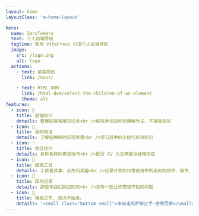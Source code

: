```yaml
---
layout: home
layoutClass: 'm-home-layout'

hero:
  name: ZeroToHero
  text: 个人前端导航
  tagline: 使用 VitePress 打造个人前端导航
  image:
    src: /logo.png
    alt: logo
  actions:
    - text: 前端导航
      link: /navs/

    - text: HTML DOM
      link: /html-dom/select-the-children-of-an-element
      theme: alt
features:
  - icon: 📖
    title: 前端知识
    details: 整理前端常用知识点<br />如有异议按你的理解为主，不接受反驳
  - icon: 📘
    title: 源码阅读
    details: 了解各种库的实现原理<br />学习其中的小技巧和冷知识
  - icon: 💡
    title: 奇淫技巧
    details: 各种各样的奇淫技巧<br />配合 CV 大法来解决疑难杂症
  - icon: 🧰
    title: 提效工具
    details: 工欲善其事，必先利其器<br />记录开发和日常使用中所用到的软件、插件、扩展等
  - icon: 🐞
    title: 踩坑记录
    details: 那些年我们踩过的坑<br />总有一些让你意想不到的问题
  - icon: 💯
    title: 懦弱之举, 我决不姑息。
    details: '<small class="bottom-small">来自诺克萨斯之手-德莱厄斯</small>'
---
```


<style>
/*爱的魔力转圈圈*/
.m-home-layout .image-src:hover {
  transform: translate(-50%, -50%) rotate(666turn);
  transition: transform 59s 1s cubic-bezier(0.3, 0, 0.8, 1);
}

.m-home-layout .details small {
  opacity: 0.8;
}

.m-home-layout .bottom-small {
  display: block;
  margin-top: 2em;
  text-align: right;
}
</style>
